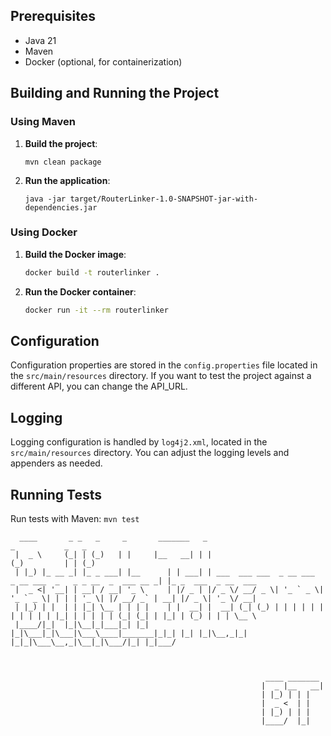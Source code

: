 ## Prerequisites

- Java 21
- Maven
- Docker (optional, for containerization)

## Building and Running the Project

### Using Maven

1. **Build the project**:
    ```
    mvn clean package
    ```

2. **Run the application**:
    ```
    java -jar target/RouterLinker-1.0-SNAPSHOT-jar-with-dependencies.jar
    ```

### Using Docker

1. **Build the Docker image**:
    ```sh
    docker build -t routerlinker .
    ```

2. **Run the Docker container**:
    ```sh
    docker run -it --rm routerlinker
    ```

## Configuration

Configuration properties are stored in the `config.properties` file located in the `src/main/resources` directory. If you want to test the project against a different API, you can change the API_URL.

## Logging

Logging configuration is handled by `log4j2.xml`, located in the `src/main/resources` directory. You can adjust the logging levels and appenders as needed.

## Running Tests

Run tests with Maven: `mvn test`




```
  ____       _ _   _     _       _______   _                                                _           _   _                 
 |  _ \     (_| | (_)   | |     |__   __| | |                                              (_)         | | (_)                
 | |_) |_ __ _| |_ _ ___| |__      | | ___| | ___  ___ ___  _ __ ___  _ __ ___  _   _ _ __  _  ___ __ _| |_ _  ___  _ __  ___ 
 |  _ <| '__| | __| / __| '_ \     | |/ _ | |/ _ \/ __/ _ \| '_ ` _ \| '_ ` _ \| | | | '_ \| |/ __/ _` | __| |/ _ \| '_ \/ __|
 | |_) | |  | | |_| \__ | | | |    | |  __| |  __| (_| (_) | | | | | | | | | | | |_| | | | | | (_| (_| | |_| | (_) | | | \__ \
 |____/|_|  |_|\__|_|___|_| |_|    |_|\___|_|\___|\___\____|_______|_|_| |_| |_|\__,_|_| |_|_|\___\__,_|\__|_|\___/|_| |_|___/ 



                                                         ____ _______ 
                                                        |  _ |__   __|
                                                        | |_) | | |   
                                                        |  _ <  | |   
                                                        | |_) | | |   
                                                        |____/  |_| 


```
